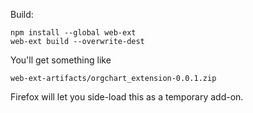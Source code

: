 Build:

```
npm install --global web-ext
web-ext build --overwrite-dest
```

You'll get something like

```
web-ext-artifacts/orgchart_extension-0.0.1.zip
```

Firefox will let you side-load this as a temporary add-on.
